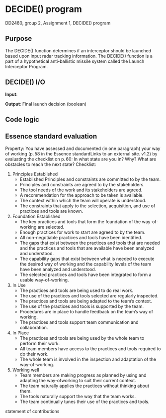 # DECIDE() program
DD2480, group 2, Assignment 1, DECIDE() program

## Purpose
The DECIDE() function determines if an interceptor should be launched based upon input radar tracking information. The DECIDE() function is a part of a hypothetical anti-ballistic missile system called the Launch Interceptor Program.

## DECIDE() I/O
__Input__: 

__Output__: Final launch decision (boolean)

## Code logic

## Essence standard evaluation
Property:  You have assessed and documented (in one paragraph) your way of working (p. 58 in the Essence standardLinks to an external site. v1.2) by evaluating the checklist on p. 60: In what state are you in? Why? What are obstacles to reach the next state?
Checklist:
1.  Principles Established
      - Established Principles and constraints are committed to by the team.  
      - Principles and constraints are agreed to by the stakeholders.
      - The tool needs of the work and its stakeholders are agreed.
      - A recommendation for the approach to be taken is available.
      - The context within which the team will operate is understood.
      - The constraints that apply to the selection, acquisition, and use of practices and tools are known.
2. Foundation Established
      - The key practices and tools that form the foundation of the way-of-working are selected.
      - Enough practices for work to start are agreed to by the team.
      - All non-negotiable practices and tools have been identified.
      - The gaps that exist between the practices and tools that are needed and the practices and tools that are available have been analyzed and understood.
      - The capability gaps that exist between what is needed to execute the desired way of working and the capability levels of the team have been analyzed and understood.
      - The selected practices and tools have been integrated to form a usable way-of-working.
3. In Use
      - The practices and tools are being used to do real work.
      - The use of the practices and tools selected are regularly inspected.
      - The practices and tools are being adapted to the team’s context.
      - The use of the practices and tools is supported by the team.
      - Procedures are in place to handle feedback on the team’s way of working.
      - The practices and tools support team communication and collaboration.
4. In Place 
      - The practices and tools are being used by the whole team to perform their work.
      - All team members have access to the practices and tools required to do their work.
      - The whole team is involved in the inspection and adaptation of the way-of-working.
5. Working well
      - Team members are making progress as planned by using and adapting the way-ofworking to suit their current context.
      - The team naturally applies the practices without thinking about them.
      - The tools naturally support the way that the team works.
      - The team continually tunes their use of the practices and tools.

statement of contributions
